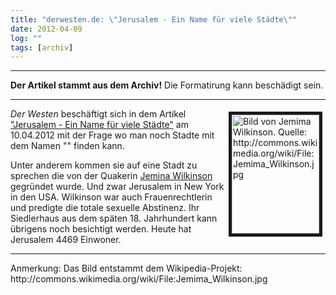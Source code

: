 ```yaml
---
title: "derwesten.de: \"Jerusalem - Ein Name für viele Städte\""
date: 2012-04-09
log: ""
tags: [archiv]
---
```

<hr><b>Der Artikel stammt aus dem Archiv!</b> Die Formatirung kann beschädigt sein.<hr>
<p><img width="140" vspace="5" hspace="5" height="190" border="5" align="right" alt="Bild von Jemima Wilkinson. Quelle: http://commons.wikimedia.org/wiki/File:Jemima_Wilkinson.jpg" src="http://www.the-independent-friend.de/files/Jemima_Wilkinson.jpg" />
<i>Der Westen</i> beschäftigt sich in dem Artikel <a href="http://www.derwesten.de/reise/jerusalem-ein-name-fuer-viele-staedte-id6529925.html">"Jerusalem - Ein Name für viele Städte"</a> am 10.04.2012 mit der Frage wo man noch Stadte mit dem Namen "" finden kann.</p>
<!--break-->
<p>Unter anderem kommen sie auf eine Stadt zu sprechen die von der Quakerin <a href="http://en.wikipedia.org/wiki/Jemima_Wilkinson"> Jemina Wilkinson</a> gegründet wurde. Und zwar Jerusalem in New York in den USA. Wilkinson war auch  Frauenrechtlerin und predigte die  totale sexuelle Abstinenz.  Ihr Siedlerhaus aus dem späten 18. Jahrhundert kann übrigens noch besichtigt werden. Heute hat  Jerusalem 4469 Einwoner.</p>
<hr>
Anmerkung: Das Bild entstammt dem Wikipedia-Projekt: http://commons.wikimedia.org/wiki/File:Jemima_Wilkinson.jpg
